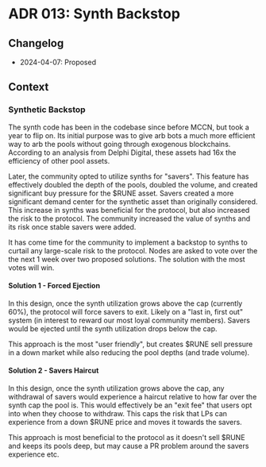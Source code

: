 # ADR 013: Synth Backstop

## Changelog

- 2024-04-07: Proposed

## Context

### Synthetic Backstop

The synth code has been in the codebase since before MCCN, but took a year to flip on. Its initial purpose was to give arb bots a much more efficient way to arb the pools without going through exogenous blockchains. According to an analysis from Delphi Digital, these assets had 16x the efficiency of other pool assets.

Later, the community opted to utilize synths for "savers". This feature has effectively doubled the depth of the pools, doubled the volume, and created significant buy pressure for the $RUNE asset. Savers created a more significant demand center for the synthetic asset than originally considered. This increase in synths was beneficial for the protocol, but also increased the risk to the protocol. The community increased the value of synths and its risk once stable savers were added.

It has come time for the community to implement a backstop to synths to curtail any large-scale risk to the protocol. Nodes are asked to vote over the the next 1 week over two proposed solutions. The solution with the most votes will win.

#### Solution 1 - Forced Ejection

In this design, once the synth utilization grows above the cap (currently 60%), the protocol will force savers to exit. Likely on a "last in, first out" system (in interest to reward our most loyal community members). Savers would be ejected until the synth utilization drops below the cap.

This approach is the most "user friendly", but creates $RUNE sell pressure in a down market while also reducing the pool depths (and trade volume).

#### Solution 2 - Savers Haircut

In this design, once the synth utilization grows above the cap, any withdrawal of savers would experience a haircut relative to how far over the synth cap the pool is. This would effectively be an "exit fee" that users opt into when they choose to withdraw. This caps the risk that LPs can experience from a down $RUNE price and moves it towards the savers.

This approach is most beneficial to the protocol as it doesn't sell $RUNE and keeps its pools deep, but may cause a PR problem around the savers experience etc.
